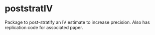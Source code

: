 # poststratIV
Package to post-stratify an IV estimate to increase precision.  Also has replication code for associated paper.
